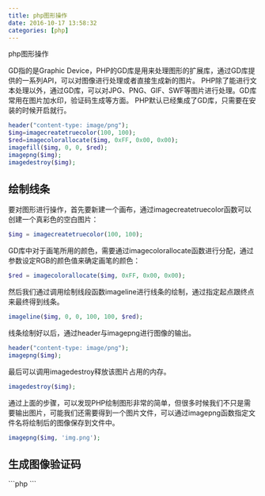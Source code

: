```yaml
---
title: php图形操作
date: 2016-10-17 13:58:32
categories: [php]
---
```

php图形操作
<!-- more -->
GD指的是Graphic Device，PHP的GD库是用来处理图形的扩展库，通过GD库提供的一系列API，可以对图像进行处理或者直接生成新的图片。
PHP除了能进行文本处理以外，通过GD库，可以对JPG、PNG、GIF、SWF等图片进行处理。GD库常用在图片加水印，验证码生成等方面。
PHP默认已经集成了GD库，只需要在安装的时候开启就行。

```php
header("content-type: image/png");
$img=imagecreatetruecolor(100, 100);
$red=imagecolorallocate($img, 0xFF, 0x00, 0x00);
imagefill($img, 0, 0, $red);
imagepng($img);
imagedestroy($img);
```

<h2>绘制线条</h2>
要对图形进行操作，首先要新建一个画布，通过imagecreatetruecolor函数可以创建一个真彩色的空白图片：

```php
$img = imagecreatetruecolor(100, 100);
```
GD库中对于画笔所用的颜色，需要通过imagecolorallocate函数进行分配，通过参数设定RGB的颜色值来确定画笔的颜色：

```php
$red = imagecolorallocate($img, 0xFF, 0x00, 0x00);
```
然后我们通过调用绘制线段函数imageline进行线条的绘制，通过指定起点跟终点来最终得到线条。

```php
imageline($img, 0, 0, 100, 100, $red);
```
线条绘制好以后，通过header与imagepng进行图像的输出。

```php
header("content-type: image/png");
imagepng($img);
```
最后可以调用imagedestroy释放该图片占用的内存。

```php
imagedestroy($img);
```
通过上面的步骤，可以发现PHP绘制图形非常的简单，但很多时候我们不只是需要输出图片，可能我们还需要得到一个图片文件，可以通过imagepng函数指定文件名将绘制后的图像保存到文件中。

```php
imagepng($img, 'img.png');
```
<h2>生成图像验证码</h2>
```php
<?php
$img = imagecreatetruecolor(100, 40);
$black = imagecolorallocate($img, 0x00, 0x00, 0x00);
$green = imagecolorallocate($img, 0x00, 0xFF, 0x00);
$white = imagecolorallocate($img, 0xFF, 0xFF, 0xFF);
imagefill($img,0,0,$white);
//生成随机的验证码
$code = '';
for($i = 0; $i < 4; $i++) {
    $code .= rand(0, 9);
}
imagestring($img, 5, 10, 10, $code, $black);
//加入噪点干扰
for($i=0;$i<50;$i++) {
  imagesetpixel($img, rand(0, 100) , rand(0, 100) , $black); 
  imagesetpixel($img, rand(0, 100) , rand(0, 100) , $green);
}
//输出验证码
header("content-type: image/png");
imagepng($img);
imagedestroy($img);
?>
```



<!--<img src="/images/6.png" width="800" height="263" />-->
<!--<font color=#FF6666></font>-->
